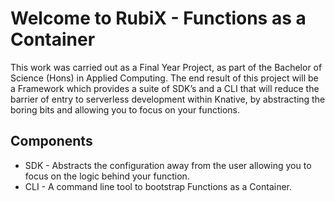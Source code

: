 # Welcome to RubiX - Functions as a Container
This work was carried out as a Final Year Project, as part of the Bachelor of Science (Hons) in Applied Computing. The end result of this project will be a Framework which provides a suite of SDK’s and a CLI that will reduce the barrier of entry to serverless development within Knative, by abstracting the boring bits and allowing you to focus on your functions.

## Components
- SDK - Abstracts the configuration away from the user allowing you to focus on the logic behind your function.
- CLI - A command line tool to bootstrap Functions as a Container.